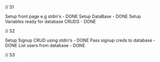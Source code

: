 // S1

Setup front page e.g stdin's - DONE
Setup DataBase - DONE
Setup Variables ready for database CRUDS - DONE

// S2 

Setup Signup CRUD using stdin's - DONE
Pass signup creds to database - DONE
List users from database - DONE

// S3